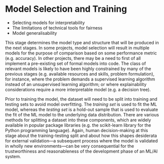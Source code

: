# Model Selection and Training

- Selecting models for interpretability
- The limitations of technical tools for fairness
- Model generalisability

This stage determines the model type and structure that will be produced in the next stages. In some projects, model selection will result in multiple models for the purpose of comparison based on some performance metric (e.g. accuracy). In other projects, there may be a need to first of all implement a pre-existing set of formal models into code. The class of relevant models is likely to have been highly constrained by many of the previous stages (e.g. available resources and skills, problem formulation), for instance, where the problem demands a supervised learning algorithm instead of an unsupervised learning algorithm; or where explainability considerations require a more interpretable model (e.g. a decision tree).

Prior to training the model, the dataset will need to be split into training and testing sets to avoid model overfitting. The *training set* is used to fit the ML model, whereas the *testing set* is a hold-out sample that is used to evaluate the fit of the ML model to the underlying data distribution. There are various methods for splitting a dataset into these components, which are widely available in popular package libraries (e.g. the scikit-learn library for the Python programming language). Again, human decision-making at this stage about the training-testing split and about how this shapes desiderata for external validation—a subsequent process where the model is validated in wholly new environments—can be very consequential for the trustworthiness and reasonableness of the development phase of an ML/AI system.
